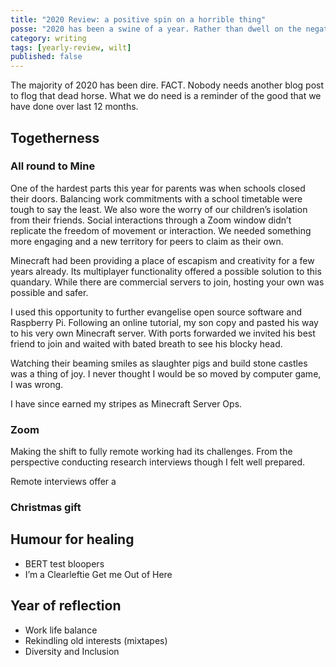 ```yaml
---
title: "2020 Review: a positive spin on a horrible thing"
posse: "2020 has been a swine of a year. Rather than dwell on the negatives I wanted to share some of the opportunities to adapt and become a more supportive human being."
category: writing
tags: [yearly-review, wilt]
published: false
---
```


The majority of 2020 has been dire. FACT. Nobody needs another blog post to flog that dead horse. What we do need is a reminder of the good that we have done over last 12 months.

## Togetherness

### All round to Mine

One of the hardest parts this year for parents was when schools closed their doors. Balancing work commitments with a school timetable were tough to say the least. We also wore the worry of our children’s isolation from their friends. Social interactions through a Zoom window didn’t replicate the freedom of movement or interaction. We needed something more engaging and a new territory for peers to claim as their own.

Minecraft had been providing a place of escapism and creativity for a few years already. Its multiplayer functionality offered a possible solution to this quandary. While there are commercial servers to join, hosting your own was possible and safer.

I used this opportunity to further evangelise open source software and Raspberry Pi. Following an online tutorial, my son copy and pasted his way to his very own Minecraft server. With ports forwarded we invited his best friend to join and waited with bated breath to see his blocky head.

Watching their beaming smiles as slaughter pigs and build stone castles was a thing of joy. I never thought I would be so moved by computer game, I was wrong.

I have since earned my stripes as Minecraft Server Ops.

### Zoom

Making the shift to fully remote working had its challenges. From the perspective conducting research interviews though I felt well prepared.

Remote interviews offer a

### Christmas gift

## Humour for healing

* BERT test bloopers
* I’m a Clearleftie Get me Out of Here

## Year of reflection

* Work life balance
* Rekindling old interests (mixtapes)
* Diversity and Inclusion
